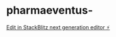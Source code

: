 # pharmaeventus-

[Edit in StackBlitz next generation editor ⚡️](https://stackblitz.com/~/github.com/Costa32/pharmaeventus-)
